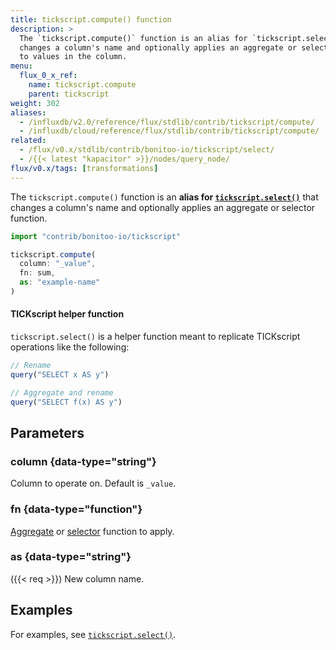 ```yaml
---
title: tickscript.compute() function
description: >
  The `tickscript.compute()` function is an alias for `tickscript.select()` that
  changes a column's name and optionally applies an aggregate or selector function
  to values in the column.
menu:
  flux_0_x_ref:
    name: tickscript.compute
    parent: tickscript
weight: 302
aliases:
  - /influxdb/v2.0/reference/flux/stdlib/contrib/tickscript/compute/
  - /influxdb/cloud/reference/flux/stdlib/contrib/tickscript/compute/
related:
  - /flux/v0.x/stdlib/contrib/bonitoo-io/tickscript/select/
  - /{{< latest "kapacitor" >}}/nodes/query_node/
flux/v0.x/tags: [transformations]
---
```


The `tickscript.compute()` function is an **alias for
[`tickscript.select()`](/flux/v0.x/stdlib/contrib/bonitoo-io/tickscript/select/)**
that changes a column's name and optionally applies an aggregate or selector function.

```js
import "contrib/bonitoo-io/tickscript"

tickscript.compute(
  column: "_value",
  fn: sum,
  as: "example-name"
)
```

#### TICKscript helper function
`tickscript.select()` is a helper function meant to replicate TICKscript operations
like the following:

```js
// Rename
query("SELECT x AS y")

// Aggregate and rename
query("SELECT f(x) AS y")
```

## Parameters

### column {data-type="string"}
Column to operate on.
Default is `_value`.

### fn {data-type="function"}
[Aggregate](/flux/v0.x/function-types/#aggregates) or [selector](/flux/v0.x/function-types/#selectors)
function to apply.

### as {data-type="string"}
({{< req >}})
New column name.

## Examples

For examples, see [`tickscript.select()`](/flux/v0.x/stdlib/contrib/bonitoo-io/tickscript/select/#examples).
